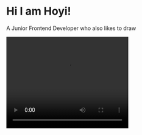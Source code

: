 <!---### Hi there 👋

Here are some ideas to get you started:

- 🔭 I’m currently working on ...
- 🌱 I’m currently learning ...
- 👯 I’m looking to collaborate on ...
- 🤔 I’m looking for help with ...
- 💬 Ask me about ...
- 📫 How to reach me: ...
- 😄 Pronouns: ...
- ⚡ Fun fact: ... --->

# Hi I am Hoyi!
<P> A Junior Frontend Developer who also likes to draw</p>
<video width="320" height="240" controls>
  <source src="./hoyi-23/asset/dotoffice.mp4" type="video/mp4">
</video>
